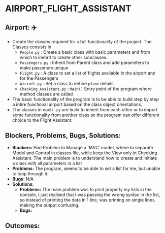# __AIRPORT_FLIGHT_ASSISTANT__
## **Airport:** :airplane:
* Create the classes required for a full functionality of the project. The Classes consists in
    - `People.py` : Create a basic class with basic parameters and from which to inehrit to create other subclasses.
    - `Passengers.py` : Inherit from Parent class and add parameters to make passeners unique
    - `Flight.py` : A class to set a list of flights available in the airport and for the Passengers
    - `Aicraft.py` : Set a class to define `plane` details
    - `Checking_Assistant.py` : `Main()` Entry point of the program where method classes are called
* The basic functionality of the program is to be able to build step by step a intire functional airport based on the class object orientations.
* The classes in  each `.py` are build to inherit from each other or to import some functionality from another class so the program can offer different choice to the Flight Assistant.

## **Blockers, Problems, Bugs, Solutions:**
* __Blockers:__ Had Problem to Manage a 'MVC' model, where to separate Model and Control in classes file, while keep the View only in Checking Assistant. The main problem is to understand how to create and initiate a class with all parameters in a list
* __Problems:__ The program, seems to be able to set a list for me, but unable to loop through it.
* __Bugs:__ N/A
* __Solutions:__
    * __Problems:__ The main problem was to print properly my lists in the console, i just realised that i was passing the wrong syntac in the list, so instead of printing the data in 1 line, was printing on single lines, making the output confusing.
    * __Bugs:__


## **Outcomes:**
